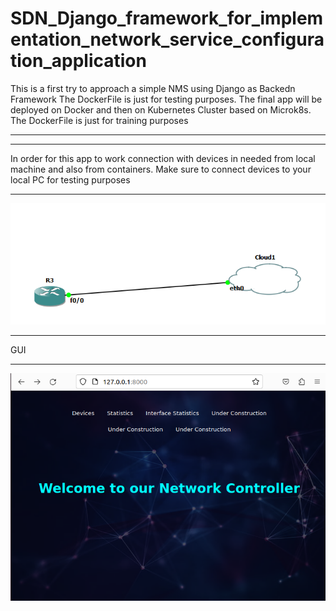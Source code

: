 # SDN_Django_framework_for_implementation_network_service_configuration_application
This is a first try to approach a simple NMS using Django as Backedn Framework
The DockerFile is just for testing purposes. The final app will be deployed on Docker and then on Kubernetes Cluster based on Microk8s. The DockerFile is just for training purposes

***



***

In order for this app to work connection with devices in needed from local machine and also from containers. Make sure to connect devices to your local PC for testing purposes

***
![Topology](https://github.com/Iasimo92/SDN_Django_framework_for_implementation_network_service_configuration_application/blob/main/connection.png)

***

GUI

***

![GUI](https://github.com/Iasimo92/SDN_Django_framework_for_implementation_network_service_configuration_application/blob/main/Screenshot%202023-05-25%20145641.png)

